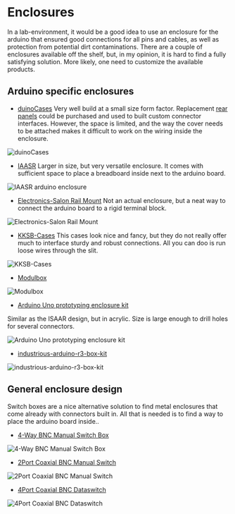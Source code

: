 # Enclosures

In a lab-environment, it would be a good idea to use an enclosure for the arduino that ensured good connections for all pins and cables, as well as protection from potential dirt contaminations. There are a couple of enclosures available off the shelf, but, in my opinion, it is hard to find a fully satisfying solution. More likely, one need to customize the available products.

## Arduino specific enclosures

* [duinoCases](http://www.duinocases.com/product-category/arduino-enclosures/)
Very well build at a small size form factor. Replacement [rear panels](http://www.duinocases.com/store/optional-panels/rear-panel-blank-metal-blue/) could be purchased and used to built custom connector interfaces. However, the space is limited, and the way the cover needs to be attached makes it difficult to work on the wiring inside the enclosure.

![duinoCases](http://www.duinocases.com/wp-content/uploads/2015/12/duinoCase-A-parts.jpg  "duinoCases")

* [IAASR](http://www.iaasr.com/product/custom-arduino-enclosure/)
Larger in size, but very versatile enclosure. It comes with sufficient space to place a breadboard inside next to the arduino board. 

![IAASR arduino enclosure](http://www.iaasr.com/wp-content/uploads/2014/10/SimCase-Black-Adruino-enclosure-With-2-BNC-Open-view.png  "IAASR arduino enclosure")

* [Electronics-Salon Rail Mount](http://www.electronics-salon.com/index.php?route=product/product&product_id=54717)
Not an actual enclosure, but a neat way to connect the arduino board to a rigid terminal block.

![Electronics-Salon Rail Mount](http://www.electronics-salon.com//image/cache/data/store_8303/Arduino/D1100T/DSC_1568-228x228.jpg  "Electronics-Salon Rail Mount")

* [KKSB-Cases](https://www.kksb-cases.com/kksb-arduino-metal-project-case.html)
This cases look nice and fancy, but they do not really offer much to interface sturdy and robust connections. All you can doo is run loose wires through the slit.

![KKSB-Cases](https://cdn.shopify.com/s/files/1/0248/6557/0909/products/Arduino_mega_928x480.jpg?v=1568479405  "KKSB-Cases")

* [Modulbox](http://www.hitaltech.com/content/din-rail-plastic-enclosure-embedded-box-modulbox-arduino-mega)

![Modulbox](http://www.hitaltech.com/sites/default/files/DIN-Enclosure-Embedded-Box-Arduino-Mega.jpg  "Modulbox")

* [Arduino Uno prototyping enclosure kit](https://www.tindie.com/products/mjrice/arduino-uno-prototyping-enclosure-kit/)

Similar as the ISAAR design, but in acrylic. Size is large enough to drill holes for several connectors.

![Arduino Uno prototyping enclosure kit](https://cdn.tindiemedia.com/images/resize/4H62z0OrnkNk42-owu8ARgohFyE=/p/full-fit-in/2400x1600/i/40224/products/2015-10-23T01%3A05%3A54.491Z-IMG_20151001_1652400_rewind.jpg  "Arduino Uno prototyping enclosure kit")

* [industrious-arduino-r3-box-kit](https://www.tindie.com/products/dnil/industrious-arduino-r3-box-kit/)

![industrious-arduino-r3-box-kit](https://cdn.tindiemedia.com/images/resize/q820qxhbpS83LAgpJ0CFiRLtv0E=/p/full-fit-in/2400x1600/i/26628/products/2017-11-06T00%3A37%3A09.543Z-DSC_0124.JPG  "industrious-arduino-r3-box-kit")

## General enclosure design

Switch boxes are a nice alternative solution to find metal enclosures that come already with connectors built in. All that is needed is to find a way to place the arduino board inside..

* [4-Way BNC Manual Switch Box](https://www.showmecables.com/bnc-manual-switch-box-4-way)

![4-Way BNC Manual Switch Box](https://showmecables-static.scdn3.secure.raxcdn.com/media/catalog/product/cache/c687aa7517cf01e65c009f6943c2b1e9/4/-/4-way-bnc-manual-switch-box-2.jpg  "4-Way BNC Manual Switch Box")

* [2Port Coaxial BNC Manual Switch](https://www.cablesdirect.com/store/p/4372.aspx)

![2Port Coaxial BNC Manual Switch](https://www.cablesdirect.com/resize?po=http%3a%2f%2fs505763140.onlinehome.us%2fprodimages%2fCA283-2RGBSBB_HR.jpg&bw=1000&w=1000&bh=1000&h=1000  "2Port Coaxial BNC Manual Switch")

* [4Port Coaxial BNC Dataswitch](https://www.cablesdirect.com/store/p/4347.aspx)

![4Port Coaxial BNC Dataswitch](https://www.cablesdirect.com/resize?po=http%3a%2f%2fs505763140.onlinehome.us%2fprodimages%2fCA296B-4M_HR.jpg&bw=1000&w=1000&bh=1000&h=1000  "4Port Coaxial BNC Dataswitch")
